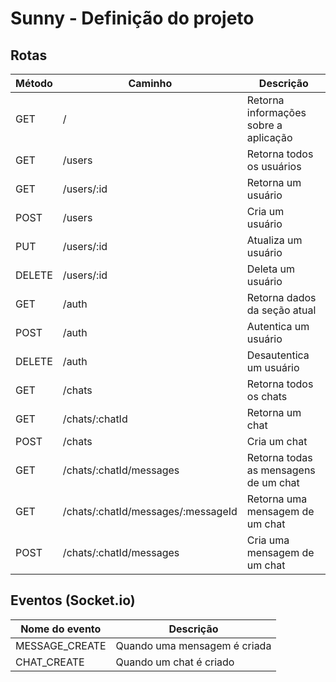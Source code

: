 # Sunny - Definição do projeto

## Rotas

| Método | Caminho                            | Descrição                             |
| ------ | ---------------------------------- | ------------------------------------- |
| GET    | /                                  | Retorna informações sobre a aplicação |
| GET    | /users                             | Retorna todos os usuários             |
| GET    | /users/:id                         | Retorna um usuário                    |
| POST   | /users                             | Cria um usuário                       |
| PUT    | /users/:id                         | Atualiza um usuário                   |
| DELETE | /users/:id                         | Deleta um usuário                     |
| GET    | /auth                              | Retorna dados da seção atual          |
| POST   | /auth                              | Autentica um usuário                  |
| DELETE | /auth                              | Desautentica um usuário               |
| GET    | /chats                             | Retorna todos os chats                |
| GET    | /chats/:chatId                     | Retorna um chat                       |
| POST   | /chats                             | Cria um chat                          |
| GET    | /chats/:chatId/messages            | Retorna todas as mensagens de um chat |
| GET    | /chats/:chatId/messages/:messageId | Retorna uma mensagem de um chat       |
| POST   | /chats/:chatId/messages            | Cria uma mensagem de um chat          |

## Eventos (Socket.io)

| Nome do evento | Descrição                    |
| -------------- | ---------------------------- |
| MESSAGE_CREATE | Quando uma mensagem é criada |
| CHAT_CREATE    | Quando um chat é criado      |
